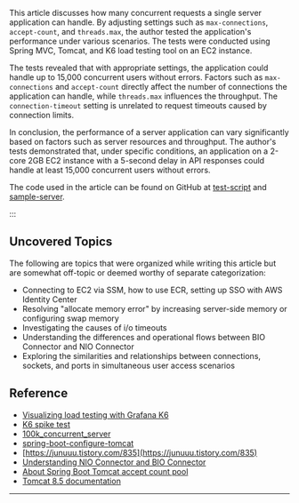 This article discusses how many concurrent requests a single server application can handle. By adjusting settings such as `max-connections`, `accept-count`, and `threads.max`, the author tested the application's performance under various scenarios. The tests were conducted using Spring MVC, Tomcat, and K6 load testing tool on an EC2 instance.

The tests revealed that with appropriate settings, the application could handle up to 15,000 concurrent users without errors. Factors such as `max-connections` and `accept-count` directly affect the number of connections the application can handle, while `threads.max` influences the throughput. The `connection-timeout` setting is unrelated to request timeouts caused by connection limits.

In conclusion, the performance of a server application can vary significantly based on factors such as server resources and throughput. The author's tests demonstrated that, under specific conditions, an application on a 2-core 2GB EC2 instance with a 5-second delay in API responses could handle at least 15,000 concurrent users without errors.

The code used in the article can be found on GitHub at [test-script](https://github.com/songkg7/spike-test) and [sample-server](https://github.com/songkg7/sample-server).

:::

## Uncovered Topics

The following are topics that were organized while writing this article but are somewhat off-topic or deemed worthy of separate categorization:

- Connecting to EC2 via SSM, how to use ECR, setting up SSO with AWS Identity Center
- Resolving "allocate memory error" by increasing server-side memory or configuring swap memory
- Investigating the causes of i/o timeouts
- Understanding the differences and operational flows between BIO Connector and NIO Connector
- Exploring the similarities and relationships between connections, sockets, and ports in simultaneous user access scenarios

## Reference

- [Visualizing load testing with Grafana K6](https://velog.io/@heka1024/Grafana-k6%EC%9C%BC%EB%A1%9C-%EB%B6%80%ED%95%98-%ED%85%8C%EC%8A%A4%ED%8A%B8%ED%95%98%EA%B8%B0)
- [K6 spike test](https://k6.io/docs/test-types/spike-testing/)
- [100k_concurrent_server](https://shdkej.com/blog/100k_concurrent_server/)
- [spring-boot-configure-tomcat](https://www.baeldung.com/spring-boot-configure-tomcat)
- [https://junuuu.tistory.com/835](https://junuuu.tistory.com/835)
- [Understanding NIO Connector and BIO Connector](https://velog.io/@cjh8746/%EC%95%84%ED%8C%8C%EC%B9%98-%ED%86%B0%EC%BA%A3%EC%9D%98-NIO-Connector-%EC%99%80-BIO-Connector%EC%97%90-%EB%8C%80%ED%95%B4-%EC%95%8C%EC%95%84%EB%B3%B4%EC%9E%90)
- [About Spring Boot Tomcat accept count pool](https://stackoverflow.com/questions/65779046/about-springboot-tomcat-acceptcount-pool)
- [Tomcat 8.5 documentation](https://tomcat.apache.org/tomcat-8.5-doc/config/http.html)

---

[^fn-nth-1]: [K6 graceful stop](https://k6.io/docs/using-k6/scenarios/concepts/graceful-stop/)
[^fn-nth-2]: [spring-boot-configure-tomcat](https://www.baeldung.com/spring-boot-configure-tomcat#3-server-connections)
[^fn-nth-3]: The error margin of 1 is still a mystery.